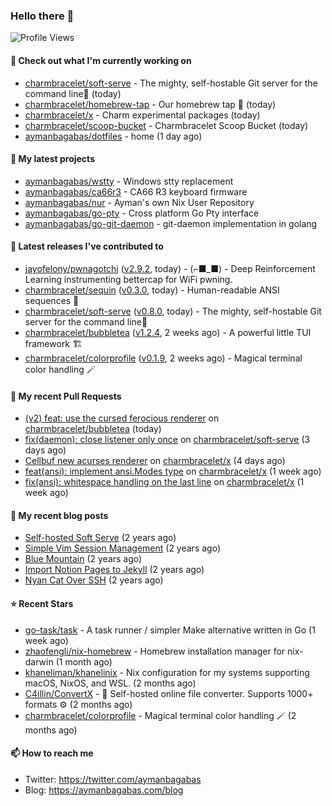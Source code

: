 ### Hello there 👋

![Profile Views](https://komarev.com/ghpvc/?username=aymanbagabas&label=PROFILE+VIEWS)

#### 👷 Check out what I'm currently working on

- [charmbracelet/soft-serve](https://github.com/charmbracelet/soft-serve) - The mighty, self-hostable Git server for the command line🍦 (today)
- [charmbracelet/homebrew-tap](https://github.com/charmbracelet/homebrew-tap) - Our homebrew tap 🍺 (today)
- [charmbracelet/x](https://github.com/charmbracelet/x) - Charm experimental packages (today)
- [charmbracelet/scoop-bucket](https://github.com/charmbracelet/scoop-bucket) - Charmbracelet Scoop Bucket (today)
- [aymanbagabas/dotfiles](https://github.com/aymanbagabas/dotfiles) - home (1 day ago)

#### 🌱 My latest projects

- [aymanbagabas/wstty](https://github.com/aymanbagabas/wstty) - Windows stty replacement
- [aymanbagabas/ca66r3](https://github.com/aymanbagabas/ca66r3) - CA66 R3 keyboard firmware
- [aymanbagabas/nur](https://github.com/aymanbagabas/nur) - Ayman&#39;s own Nix User Repository
- [aymanbagabas/go-pty](https://github.com/aymanbagabas/go-pty) - Cross platform Go Pty interface
- [aymanbagabas/go-git-daemon](https://github.com/aymanbagabas/go-git-daemon) - git-daemon implementation in golang

#### 🔭 Latest releases I've contributed to

- [jayofelony/pwnagotchi](https://github.com/jayofelony/pwnagotchi) ([v2.9.2](https://github.com/jayofelony/pwnagotchi/releases/tag/v2.9.2), today) - (⌐■_■) - Deep Reinforcement Learning instrumenting bettercap for WiFi pwning.
- [charmbracelet/sequin](https://github.com/charmbracelet/sequin) ([v0.3.0](https://github.com/charmbracelet/sequin/releases/tag/v0.3.0), today) - Human-readable ANSI sequences 🪩
- [charmbracelet/soft-serve](https://github.com/charmbracelet/soft-serve) ([v0.8.0](https://github.com/charmbracelet/soft-serve/releases/tag/v0.8.0), today) - The mighty, self-hostable Git server for the command line🍦
- [charmbracelet/bubbletea](https://github.com/charmbracelet/bubbletea) ([v1.2.4](https://github.com/charmbracelet/bubbletea/releases/tag/v1.2.4), 2 weeks ago) - A powerful little TUI framework 🏗
- [charmbracelet/colorprofile](https://github.com/charmbracelet/colorprofile) ([v0.1.9](https://github.com/charmbracelet/colorprofile/releases/tag/v0.1.9), 2 weeks ago) - Magical terminal color handling 🪄

#### 🔨 My recent Pull Requests

- [(v2) feat: use the cursed ferocious renderer](https://github.com/charmbracelet/bubbletea/pull/1267) on [charmbracelet/bubbletea](https://github.com/charmbracelet/bubbletea) (today)
- [fix(daemon): close listener only once](https://github.com/charmbracelet/soft-serve/pull/615) on [charmbracelet/soft-serve](https://github.com/charmbracelet/soft-serve) (3 days ago)
- [Cellbuf new acurses renderer](https://github.com/charmbracelet/x/pull/299) on [charmbracelet/x](https://github.com/charmbracelet/x) (4 days ago)
- [feat(ansi): implement ansi.Modes type](https://github.com/charmbracelet/x/pull/288) on [charmbracelet/x](https://github.com/charmbracelet/x) (1 week ago)
- [fix(ansi): whitespace handling on the last line](https://github.com/charmbracelet/x/pull/287) on [charmbracelet/x](https://github.com/charmbracelet/x) (1 week ago)

#### 📜 My recent blog posts

- [Self-hosted Soft Serve](https://aymanbagabas.com/blog/2023/04/28/self-hosted-soft-serve.html) (2 years ago)
- [Simple Vim Session Management](https://aymanbagabas.com/blog/2023/04/13/simple-vim-session-management.html) (2 years ago)
- [Blue Mountain](https://aymanbagabas.com/blog/2022/06/02/blue-mountain.html) (2 years ago)
- [Import Notion Pages to Jekyll](https://aymanbagabas.com/blog/2022/03/29/import-notion-pages-to-jekyll.html) (2 years ago)
- [Nyan Cat Over SSH](https://aymanbagabas.com/blog/2022/03/25/nyan-cat-over-ssh.html) (2 years ago)

#### ⭐ Recent Stars

- [go-task/task](https://github.com/go-task/task) - A task runner / simpler Make alternative written in Go (1 week ago)
- [zhaofengli/nix-homebrew](https://github.com/zhaofengli/nix-homebrew) - Homebrew installation manager for nix-darwin (1 month ago)
- [khaneliman/khanelinix](https://github.com/khaneliman/khanelinix) - Nix configuration for my systems supporting macOS, NixOS, and WSL.  (2 months ago)
- [C4illin/ConvertX](https://github.com/C4illin/ConvertX) - 💾 Self-hosted online file converter. Supports 1000&#43; formats ⚙️ (2 months ago)
- [charmbracelet/colorprofile](https://github.com/charmbracelet/colorprofile) - Magical terminal color handling 🪄 (2 months ago)

#### 📫 How to reach me

- Twitter: https://twitter.com/aymanbagabas
- Blog: https://aymanbagabas.com/blog
